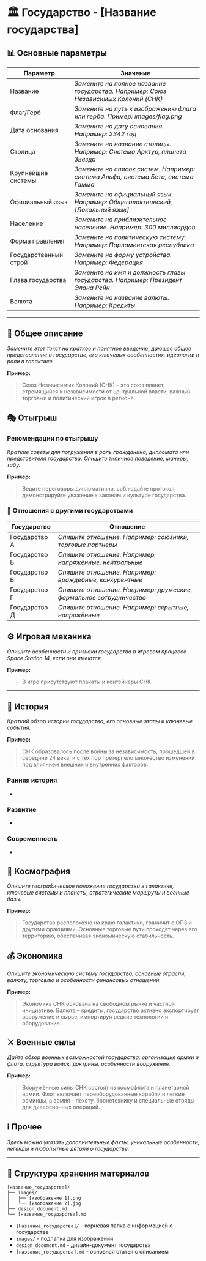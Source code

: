 # 🏛️ Государство - [Название государства]

## 📊 Основные параметры

| Параметр            | Значение                                                              |
|---------------------|-----------------------------------------------------------------------|
| Название            | *Замените на полное название государства. Например: Союз Независимых Колоний (СНК)* |
| Флаг/Герб           | *Замените на путь к изображению флага или герба. Пример: images/flag.png* |
| Дата основания      | *Замените на дату основания. Например: 2342 год*                      |
| Столица             | *Замените на название столицы. Например: Система Арктур, планета Звезда* |
| Крупнейшие системы  | *Замените на список систем. Например: система Альфа, система Бета, система Гамма* |
| Официальный язык    | *Замените на официальный язык. Например: Общегалактический, [Локальный язык]* |
| Население           | *Замените на приблизительное население. Например: 300 миллиардов*      |
| Форма правления     | *Замените на политическую систему. Например: Парламентская республика* |
| Государственный строй | *Замените на форму устройства. Например: Федерация*                  |
| Глава государства   | *Замените на имя и должность главы государства. Например: Президент Элана Рейн* |
| Валюта              | *Замените на название валюты. Например: Кредиты*                      |

---

## 📝 Общее описание

*Замените этот текст на краткое и понятное введение, дающее общее представление о государстве, его ключевых особенностях, идеологии и роли в галактике.*

**Пример:**
> Союз Независимых Колоний (СНК) – это союз планет, стремящийся к независимости от центральной власти, важный торговый и политический игрок в регионе.

## 🎭 Отыгрыш

### Рекомендации по отыгрышу
*Краткие советы для погружения в роль гражданина, дипломата или представителя государства. Опишите типичное поведение, манеры, табу.*

**Пример:**
> Ведите переговоры дипломатично, соблюдайте протокол, демонстрируйте уважение к законам и культуре государства.

### 🤝 Отношения с другими государствами

| Государство      | Отношение                                           |
|------------------|-----------------------------------------------------|
| Государство А    | *Опишите отношение. Например: союзники, торговые партнеры* |
| Государство Б    | *Опишите отношение. Например: напряжённые, нейтральные*   |
| Государство В    | *Опишите отношение. Например: враждебные, конкурентные*  |
| Государство Г    | *Опишите отношение. Например: дружеские, формальное сотрудничество* |
| Государство Д    | *Опишите отношение. Например: скрытные, напряжённые*     |

## ⚙️ Игровая механика

*Опишите особенности и признаки государства в игровом процессе Space Station 14, если они имеются.*

**Пример:**
> В игре присутствуют плакаты и контейнеры СНК.

---

## 📜 История

*Краткий обзор истории государства, его основные этапы и ключевые события.*

**Пример:**
> СНК образовалось после войны за независимость, прошедшей в середине 24 века, и с тех пор претерпело множество изменений под влиянием внешних и внутренних факторов.

### Ранняя история
*   [Дата]: [Событие]*
  
### Развитие
*   [Дата]: [Событие]*
  
### Современность
*   [Дата]: [Событие]*

## 🌌 Космография

*Опишите географическое положение государства в галактике, ключевые системы и планеты, стратегические маршруты и военные базы.*

**Пример:**
> Государство расположено на краю галактики, граничит с ОПЗ и другими фракциями. Основные торговые пути проходят через его территорию, обеспечивая экономическую стабильность.

## 💰 Экономика

*Опишите экономическую систему государства, основные отрасли, валюту, торговлю и особенности финансовых отношений.*

**Пример:**
> Экономика СНК основана на свободном рынке и частной инициативе. Валюта – кредиты, государство активно экспортирует вооружение и сырье, импортируя редкие технологии и оборудование.

## ⚔️ Военные силы

*Дайте обзор военных возможностей государства: организация армии и флота, структура войск, доктрины, особенности вооружения.*

**Пример:**
> Вооружённые силы СНК состоят из космофлота и планетарной армии. Флот включает переоборудованные корабли и легкие эсминцы, а армия – пехоту, бронетехнику и специальные отряды для диверсионных операций.

## ℹ️ Прочее

*Здесь можно указать дополнительные факты, уникальные особенности, легенды и любопытные детали о государстве.*

---

## 📁 Структура хранения материалов

```
[Название_государства]/
├── images/
│   ├── [изображение 1].png
│   └── [изображение 2].jpg
├── design_document.md
└── [название_государства].md
```

- `[Название_государства]/` - корневая папка с информацией о государстве
- `images/` - подпапка для изображений
- `design_document.md` - дизайн-документ государства
- `[название_государства].md` - основная статья с описанием

